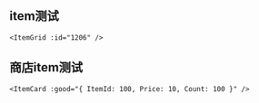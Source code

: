 ## item测试

```vue
<ItemGrid :id="1206" />
```

<ItemGrid :id="1206" />

## 商店item测试

```vue
<ItemCard :good="{ ItemId: 100, Price: 10, Count: 100 }" />
```

<ItemCard :good="{ ItemId: 100, Price: 10, Count: 100 }" />